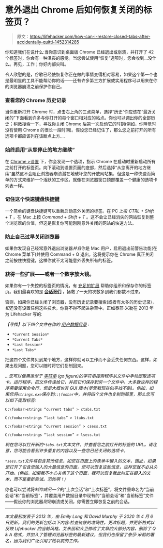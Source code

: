 # 意外退出 Chrome 后如何恢复关闭的标签页？

> 原文：<https://lifehacker.com/how-can-i-restore-closed-tabs-after-accidentally-quitti-1452314285>

你知道我们在说什么:当你意识到桌面版 Chrome 已经退出或崩溃，并打开了 42 个标签时，你会有一种沮丧的感觉。当您尝试使用“恢复”选项时，您会收到...没什么。再见，工作；你好内部尖叫。



令人欣慰的是，谷歌已经使恢复你正在做的事情变得相对容易，如果这个第一个也是最明显的工具不能帮助你的话——还有许多第三方扩展或实用程序可以用来在你的浏览器崩溃之前保护你自己。

### **查看您的 Chrome 历史记录**

当你重新打开 Chrome 时，点击右上角的三点菜单，选择“历史”你应该在“最近关闭的”下面看到许多与你打开的每个窗口相对应的站点。你也可以调出你的全部历史；稍微搜索一下，寻找你关闭 Chrome 后第一次启动它的时刻(例如，你睡觉时没有使用 Chrome 的很长一段时间)。假设您已经记住了，那么您之前打开的所有选项卡都应该列在该断点上方....

### **始终启用“从您停止的地方继续”**

在 [Chrome >设置](http://chrome//settings/) 下，你会发现一个选项，指示 Chrome 在启动时重新启动所有之前打开的标签页。向下滚动到设置页面的底部，然后选择“从您离开的地方继续”虽然这不会阻止浏览器崩溃潜在地破坏您的开放网站集，但这是一种快速而简单的方式来维护一个活跃的工作区，就像在浏览器窗口顶部覆盖一个健康的选项卡列表一样。

### **记住这个快速键盘快捷键**

一个简单的键盘快捷键可以重新启动意外关闭的标签。在 PC 上按 *CTRL + Shift + T* ，在 Mac 上按 *Command + Shift + T* 。这不会让已经消失的网站恢复到整个浏览器的价值，但这是恢复你可能刚刚意外关闭的网站的快速方法。

### **防止自己过早关闭浏览器**

如果你发现自己经常意外退出浏览器*并且*你是 Mac 用户，启用退出前警告功能(在 Chrome 菜单下)并使用 Command + Q 退出。这将提示你在 Chrome 真正关闭之前按住快捷键，这样你就不太可能意外丢失所有的标签。

### 获得一些扩展——或者一个数字放大镜。

如果你有一个失控的标签页的情况，有 [充足的](https://lifehacker.com/manage-lots-of-browser-tabs-with-this-chrome-extension-1828165025)[扩展](https://lifehacker.com/organize-your-browsing-with-this-chrome-dashboard-exten-1832817515) 帮助你组织和保存你的标签页。我们最喜欢的是 [**会话哥们**](https://lifehacker.com/the-chrome-extensions-our-tech-editor-uses-to-manage-a-1823999980) ，拯救了一天的次数多到我们都数不过来。

否则，如果你已经关闭了浏览器，没有历史记录要搜索(或者有太多的历史记录)，*和*还没有设置任何这些技术，你将不得不爬进杂草中。正如泰莎·米勒在 2013 年为 Lifehacker 写的:

*【寻找】以下四个文件在你的* [*用户数据目录*](http://www.chromium.org/user-experience/user-data-directory) *:*

*   `*Current Session*`
*   `*Current Tabs*`
*   `*Last Session*`
*   `*Last Tabs*`

把这四个文件拷贝到某个地方，这样你就可以工作而不会丢失任何东西。这样，如果出现问题，您可以随时将它们复制回来。

*...您可以使用类似于* [*字符串*](http://technet.microsoft.com/en-us/sysinternals/bb897439.aspx) *(go figure)的字符串搜索程序从文件中手动提取选项卡。运行程序，把文件传递给它，并把它们保存到另一个文件中。大多数这样的程序需要使用命令行，但是大概也有 GUI 版本(尽管我现在似乎找不到)。例如，如果您将`strings.exe`保存到`c:\foobar`中，并将四个文件也复制到那里，那么您可以如下提取标签:*

`C:\foobar>strings “current tabs” > ctabs.txt`

`C:\foobar>strings “last tabs” > ltabs.txt`

`C:\foobar>strings “current session” > csess.txt`

`C:\foobar>strings “last session” > lsess.txt`

*现在您可以打开新的`*tabs.txt`文本文件，并查看您之前打开的标签的 URL。请注意，您可能会看到许多重复的内容以及一些您已经关闭的选项卡。*

*`*sess.txt`文件将包含其他信息，如您在页面上的表单中键入的文本，因此，如果您打开了包含您输入的大量信息的页面，您可以恢复这些信息，这样您就不必从头开始。(例如，如果我不小心关闭了这个页面，我可以恢复我此时正在键入的文本，而不是重新尝试。恐怖啊！)*

你也可以尝试将*制作成另一个*的“上次会话”和“上次标签”，将文件重命名为“当前会话”和“当前标签”，并覆盖用户数据目录中现有的“当前会话”和“当前标签”文件——假设你的浏览器*刚刚*崩溃或关闭，你需要立即恢复之前的会话。

* * *

*本文最初发表于 2013 年，由 Emily Long 和 David Murphy 于 2020 年 4 月 6 日更新。我们的更新包括以下内容:检查链接的准确性，更改标题，并更新格式以反映 Lifehacker 的当前风格。艾米丽和大卫修改了文章的大部分内容，删除了 Q & A 格式，并加入了管理浏览器标签的最新建议，但我们也保留了泰莎·米勒的署名，因为我们广泛引用了她以前的工作。*